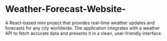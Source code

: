 # Weather-Forecast-Website-
A React-based mini project that provides real-time weather updates and forecasts for any city worldwide. The application integrates with a weather API to fetch accurate data and presents it in a clean, user-friendly interface.
